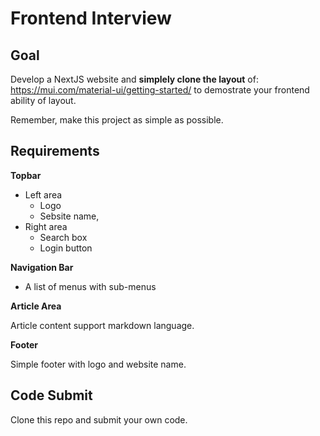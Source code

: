 # Frontend Interview

## Goal

Develop a NextJS website and **simplely clone the layout** of: https://mui.com/material-ui/getting-started/ to demostrate your frontend ability of layout.

Remember, make this project as simple as possible.

## Requirements

**Topbar**

- Left area
  - Logo
  - Sebsite name,
- Right area
  - Search box
  - Login button

**Navigation Bar**

- A list of menus with sub-menus

**Article Area**

Article content support markdown language.

**Footer**

Simple footer with logo and website name.

## Code Submit

Clone this repo and submit your own code.
